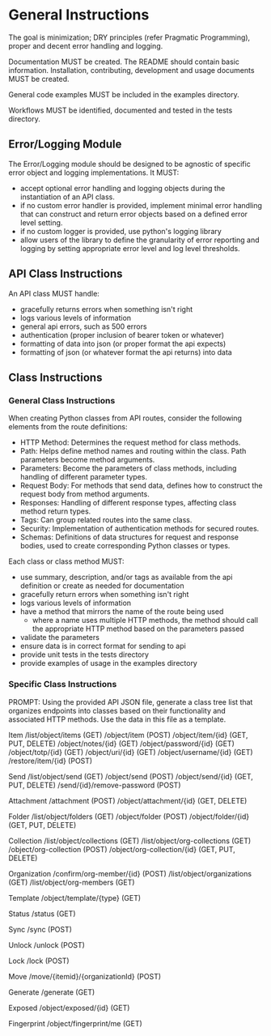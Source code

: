 # General Instructions

The goal is minimization; DRY principles (refer Pragmatic Programming), proper
and decent error handling and logging.

Documentation MUST be created. The README should contain basic information.
Installation, contributing, development and usage documents MUST be created.

General code examples MUST be included in the examples directory.

Workflows MUST be identified, documented and tested in the tests directory.

## Error/Logging Module

The Error/Logging module should be designed to be agnostic of specific error
object and logging implementations. It MUST:

- accept optional error handling and logging objects during the instantiation
    of an API class.
- if no custom error handler is provided, implement minimal error handling
    that can construct and return error objects based on a defined error level
    setting.
- if no custom logger is provided, use python's logging library
- allow users of the library to define the granularity of error reporting and
    logging by setting appropriate error level and log level thresholds.

## API Class Instructions

An API class MUST handle:

- gracefully returns errors when something isn't right
- logs various levels of information
- general api errors, such as 500 errors
- authentication (proper inclusion of bearer token or whatever)
- formatting of data into json (or proper format the api expects)
- formatting of json (or whatever format the api returns) into data

## Class Instructions

### General Class Instructions

When creating Python classes from API routes, consider the following elements
from the route definitions:

- HTTP Method: Determines the request method for class methods.
- Path: Helps define method names and routing within the class. Path
  parameters become method arguments.
- Parameters: Become the parameters of class methods, including handling of
  different parameter types.
- Request Body: For methods that send data, defines how to construct the
  request body from method arguments.
- Responses: Handling of different response types, affecting class method
  return types.
- Tags: Can group related routes into the same class.
- Security: Implementation of authentication methods for secured routes.
- Schemas: Definitions of data structures for request and response bodies,
  used to create corresponding Python classes or types.

Each class or class method MUST:

- use summary, description, and/or tags as available from the api definition
  or create as needed for documentation
- gracefully return errors when something isn't right
- logs various levels of information
- have a method that mirrors the name of the route being used
   - where a name uses multiple HTTP methods, the method should call the
     appropriate HTTP method based on the parameters passed
- validate the parameters
- ensure data is in correct format for sending to api
- provide unit tests in the tests directory
- provide examples of usage in the examples directory

### Specific Class Instructions

PROMPT: Using the provided API JSON file, generate a class tree list that
organizes endpoints into classes based on their functionality and associated
HTTP methods. Use the data in this file as a template.

Item
  /list/object/items (GET)
  /object/item (POST)
  /object/item/{id} (GET, PUT, DELETE)
  /object/notes/{id} (GET)
  /object/password/{id} (GET)
  /object/totp/{id} (GET)
  /object/uri/{id} (GET)
  /object/username/{id} (GET)
  /restore/item/{id} (POST)

Send
  /list/object/send (GET)
  /object/send (POST)
  /object/send/{id} (GET, PUT, DELETE)
  /send/{id}/remove-password (POST)

Attachment
  /attachment (POST)
  /object/attachment/{id} (GET, DELETE)

Folder
  /list/object/folders (GET)
  /object/folder (POST)
  /object/folder/{id} (GET, PUT, DELETE)

Collection
  /list/object/collections (GET)
  /list/object/org-collections (GET)
  /object/org-collection (POST)
  /object/org-collection/{id} (GET, PUT, DELETE)

Organization
  /confirm/org-member/{id} (POST)
  /list/object/organizations (GET)
  /list/object/org-members (GET)

Template
  /object/template/{type} (GET)

Status
  /status (GET)

Sync
  /sync (POST)

Unlock
  /unlock (POST)

Lock
  /lock (POST)

Move
  /move/{itemid}/{organizationId} (POST)

Generate
  /generate (GET)

Exposed
  /object/exposed/{id} (GET)

Fingerprint
  /object/fingerprint/me (GET)
